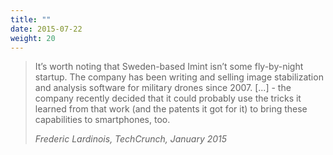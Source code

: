 ```yaml
---
title: ""
date: 2015-07-22
weight: 20
---
```

<blockquote>
	<p>It’s worth noting that Sweden-based Imint isn’t some fly-by-night startup. The company has been writing and selling image stabilization and analysis software for military drones since 2007. [...] - the company recently decided that it could  probably use the tricks it learned from that work (and the patents it got for it) to bring these capabilities to smartphones, too.</p>
	<cite>Frederic Lardinois, TechCrunch, January 2015</cite>
</blockquote>
